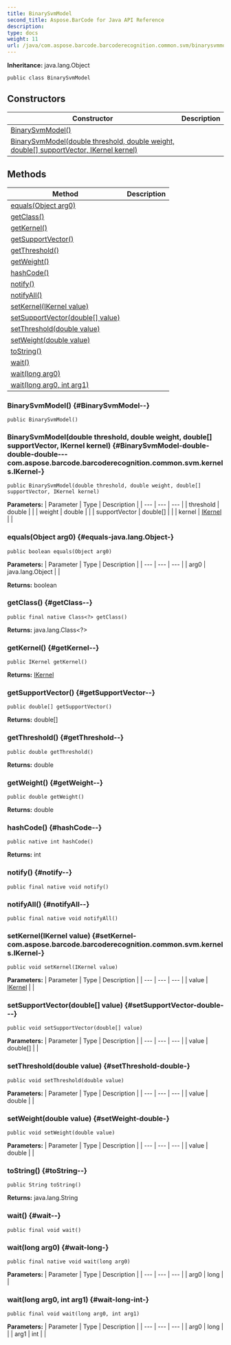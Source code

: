 ```yaml
---
title: BinarySvmModel
second_title: Aspose.BarCode for Java API Reference
description: 
type: docs
weight: 11
url: /java/com.aspose.barcode.barcoderecognition.common.svm/binarysvmmodel/
---
```

**Inheritance:**
java.lang.Object
```
public class BinarySvmModel
```
## Constructors

| Constructor | Description |
| --- | --- |
| [BinarySvmModel()](#BinarySvmModel--) |  |
| [BinarySvmModel(double threshold, double weight, double[] supportVector, IKernel kernel)](#BinarySvmModel-double-double-double---com.aspose.barcode.barcoderecognition.common.svm.kernels.IKernel-) |  |
## Methods

| Method | Description |
| --- | --- |
| [equals(Object arg0)](#equals-java.lang.Object-) |  |
| [getClass()](#getClass--) |  |
| [getKernel()](#getKernel--) |  |
| [getSupportVector()](#getSupportVector--) |  |
| [getThreshold()](#getThreshold--) |  |
| [getWeight()](#getWeight--) |  |
| [hashCode()](#hashCode--) |  |
| [notify()](#notify--) |  |
| [notifyAll()](#notifyAll--) |  |
| [setKernel(IKernel value)](#setKernel-com.aspose.barcode.barcoderecognition.common.svm.kernels.IKernel-) |  |
| [setSupportVector(double[] value)](#setSupportVector-double---) |  |
| [setThreshold(double value)](#setThreshold-double-) |  |
| [setWeight(double value)](#setWeight-double-) |  |
| [toString()](#toString--) |  |
| [wait()](#wait--) |  |
| [wait(long arg0)](#wait-long-) |  |
| [wait(long arg0, int arg1)](#wait-long-int-) |  |
### BinarySvmModel() {#BinarySvmModel--}
```
public BinarySvmModel()
```


### BinarySvmModel(double threshold, double weight, double[] supportVector, IKernel kernel) {#BinarySvmModel-double-double-double---com.aspose.barcode.barcoderecognition.common.svm.kernels.IKernel-}
```
public BinarySvmModel(double threshold, double weight, double[] supportVector, IKernel kernel)
```


**Parameters:**
| Parameter | Type | Description |
| --- | --- | --- |
| threshold | double |  |
| weight | double |  |
| supportVector | double[] |  |
| kernel | [IKernel](../../com.aspose.barcode.barcoderecognition.common.svm.kernels/ikernel) |  |

### equals(Object arg0) {#equals-java.lang.Object-}
```
public boolean equals(Object arg0)
```




**Parameters:**
| Parameter | Type | Description |
| --- | --- | --- |
| arg0 | java.lang.Object |  |

**Returns:**
boolean
### getClass() {#getClass--}
```
public final native Class<?> getClass()
```




**Returns:**
java.lang.Class<?>
### getKernel() {#getKernel--}
```
public IKernel getKernel()
```




**Returns:**
[IKernel](../../com.aspose.barcode.barcoderecognition.common.svm.kernels/ikernel)
### getSupportVector() {#getSupportVector--}
```
public double[] getSupportVector()
```




**Returns:**
double[]
### getThreshold() {#getThreshold--}
```
public double getThreshold()
```




**Returns:**
double
### getWeight() {#getWeight--}
```
public double getWeight()
```




**Returns:**
double
### hashCode() {#hashCode--}
```
public native int hashCode()
```




**Returns:**
int
### notify() {#notify--}
```
public final native void notify()
```




### notifyAll() {#notifyAll--}
```
public final native void notifyAll()
```




### setKernel(IKernel value) {#setKernel-com.aspose.barcode.barcoderecognition.common.svm.kernels.IKernel-}
```
public void setKernel(IKernel value)
```




**Parameters:**
| Parameter | Type | Description |
| --- | --- | --- |
| value | [IKernel](../../com.aspose.barcode.barcoderecognition.common.svm.kernels/ikernel) |  |

### setSupportVector(double[] value) {#setSupportVector-double---}
```
public void setSupportVector(double[] value)
```




**Parameters:**
| Parameter | Type | Description |
| --- | --- | --- |
| value | double[] |  |

### setThreshold(double value) {#setThreshold-double-}
```
public void setThreshold(double value)
```




**Parameters:**
| Parameter | Type | Description |
| --- | --- | --- |
| value | double |  |

### setWeight(double value) {#setWeight-double-}
```
public void setWeight(double value)
```




**Parameters:**
| Parameter | Type | Description |
| --- | --- | --- |
| value | double |  |

### toString() {#toString--}
```
public String toString()
```




**Returns:**
java.lang.String
### wait() {#wait--}
```
public final void wait()
```




### wait(long arg0) {#wait-long-}
```
public final native void wait(long arg0)
```




**Parameters:**
| Parameter | Type | Description |
| --- | --- | --- |
| arg0 | long |  |

### wait(long arg0, int arg1) {#wait-long-int-}
```
public final void wait(long arg0, int arg1)
```




**Parameters:**
| Parameter | Type | Description |
| --- | --- | --- |
| arg0 | long |  |
| arg1 | int |  |

